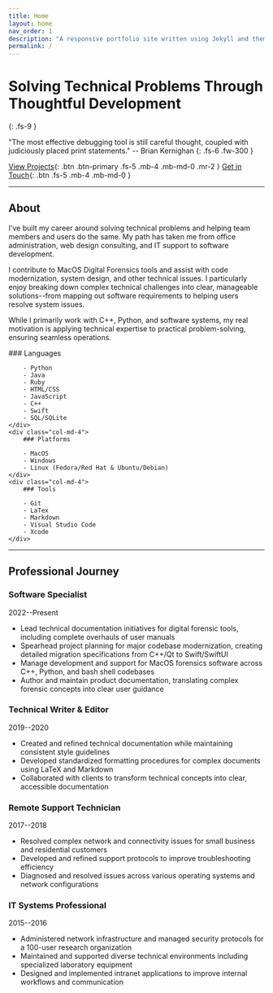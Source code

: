 ```yaml
---
title: Home
layout: home
nav_order: 1
description: "A responsive portfolio site written using Jekyll and themed with Just the Docs"
permalink: /
---
```


# Solving Technical Problems Through Thoughtful Development
{: .fs-9 }

"The most effective debugging tool is still careful thought, coupled with judiciously placed print statements." -- Brian Kernighan
{: .fs-6 .fw-300 }

[View Projects](#projects){: .btn .btn-primary .fs-5 .mb-4 .mb-md-0 .mr-2 }
[Get in Touch](#contact){: .btn .fs-5 .mb-4 .mb-md-0 }

---

## About

I've built my career around solving technical problems and helping team members and users do the same. My path has taken me from office administration, web design consulting, and IT support to software development.

I contribute to MacOS Digital Forensics tools and assist with code modernization, system design, and other technical issues. I particularly enjoy breaking down complex technical challenges into clear, manageable solutions--from mapping out software requirements to helping users resolve system issues.

While I primarily work with C++, Python, and software systems, my real motivation is applying technical expertise to practical problem-solving, ensuring seamless operations.

<div class="row">
    <div class="col-md-4">
        ### Languages

        - Python
        - Java
        - Ruby
        - HTML/CSS
        - JavaScript
        - C++
        - Swift
        - SQL/SQLite
    </div>
    <div class="col-md-4">
        ### Platforms

        - MacOS
        - Windows
        - Linux (Fedora/Red Hat & Ubuntu/Debian)
    </div>
    <div class="col-md-4">
        ### Tools

        - Git
        - LaTex
        - Markdown
        - Visual Studio Code
        - Xcode
    </div>
</div>

---

## Professional Journey

### Software Specialist

2022--Present

- Lead technical documentation initiatives for digital forensic tools, including complete overhauls of user manuals
- Spearhead project planning for major codebase modernization, creating detailed migration specifications from C++/Qt to Swift/SwiftUI
- Manage development and support for MacOS forensics software across C++, Python, and bash shell codebases
- Author and maintain product documentation, translating complex forensic concepts into clear user guidance

### Technical Writer & Editor

2019--2020

- Created and refined technical documentation while maintaining consistent style guidelines
- Developed standardized formatting procedures for complex documents using LaTeX and Markdown
- Collaborated with clients to transform technical concepts into clear, accessible documentation

### Remote Support Technician

2017--2018

- Resolved complex network and connectivity issues for small business and residential customers
- Developed and refined support protocols to improve troubleshooting efficiency
- Diagnosed and resolved issues across various operating systems and network configurations

### IT Systems Professional

2015--2016

- Administered network infrastructure and managed security protocols for a 100-user research organization
- Maintained and supported diverse technical environments including specialized laboratory equipment
- Designed and implemented intranet applications to improve internal workflows and communication
